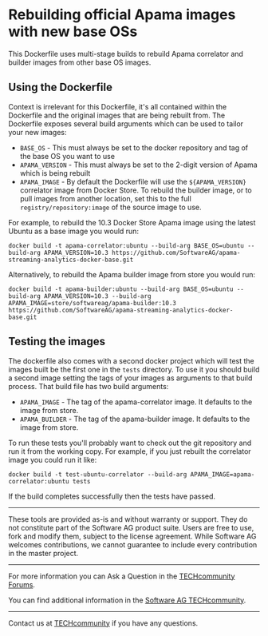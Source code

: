 # Rebuilding official Apama images with new base OSs

This Dockerfile uses multi-stage builds to rebuild Apama correlator and builder images from other base OS images.

## Using the Dockerfile

Context is irrelevant for this Dockerfile, it's all contained within the Dockerfile and the original images that are being rebuilt from. The Dockerfile exposes several build arguments which can be used to tailor your new images:

* `BASE_OS` - This must always be set to the docker repository and tag of the base OS you want to use
* `APAMA_VERSION` - This must always be set to the 2-digit version of Apama which is being rebuilt
* `APAMA_IMAGE` - By default the Dockerfile will use the `${APAMA_VERSION}` correlator image from Docker Store. To rebuild the builder image, or to pull images from another location, set this to the full `registry/repository:image` of the source image to use.

For example, to rebuild the 10.3 Docker Store Apama image using the latest Ubuntu as a base image you would run:

    docker build -t apama-correlator:ubuntu --build-arg BASE_OS=ubuntu --build-arg APAMA_VERSION=10.3 https://github.com/SoftwareAG/apama-streaming-analytics-docker-base.git

Alternatively, to rebuild the Apama builder image from store you would run:

    docker build -t apama-builder:ubuntu --build-arg BASE_OS=ubuntu --build-arg APAMA_VERSION=10.3 --build-arg APAMA_IMAGE=store/softwareag/apama-builder:10.3 https://github.com/SoftwareAG/apama-streaming-analytics-docker-base.git

## Testing the images

The dockerfile also comes with a second docker project which will test the images built be the first one in the `tests` directory. To use it you should build a second image setting the tags of your images as arguments to that build process. That build file has two build arguments:

* `APAMA_IMAGE` - The tag of the apama-correlator image. It defaults to the image from store.
* `APAMA_BUILDER` - The tag of the apama-builder image. It defaults to the image from store.

To run these tests you'll probably want to check out the git repository and run it from the working copy. For example, if you just rebuilt the correlator image you could run it like:

    docker build -t test-ubuntu-correlator --build-arg APAMA_IMAGE=apama-correlator:ubuntu tests

If the build completes successfully then the tests have passed.
______________________

These tools are provided as-is and without warranty or support. They do not constitute part of the Software AG product suite. Users are free to use, fork and modify them, subject to the license agreement. While Software AG welcomes contributions, we cannot guarantee to include every contribution in the master project.	
_____________________
For more information you can Ask a Question in the [TECHcommunity Forums](https://tech.forums.softwareag.com/tags/c/forum/1/apama).

You can find additional information in the [Software AG TECHcommunity](https://tech.forums.softwareag.com/tag/apama).
_____________________
Contact us at [TECHcommunity](mailto:technologycommunity@softwareag.com?subject=Github/SoftwareAG) if you have any questions.
